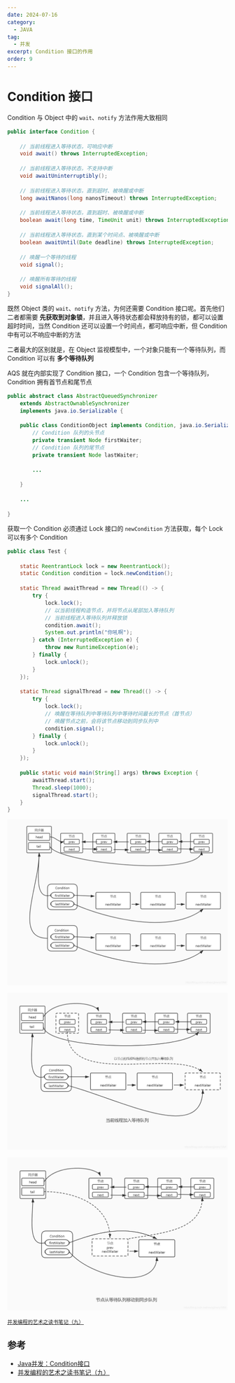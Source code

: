 ```yaml
---
date: 2024-07-16
category:
  - JAVA
tag:
  - 并发
excerpt: Condition 接口的作用
order: 9
---
```


# Condition 接口

Condition 与 Object 中的 `wait`、`notify` 方法作用大致相同

```java
public interface Condition {

    // 当前线程进入等待状态，可响应中断
    void await() throws InterruptedException;

    // 当前线程进入等待状态，不支持中断
    void awaitUninterruptibly();

    // 当前线程进入等待状态，直到超时、被唤醒或中断
    long awaitNanos(long nanosTimeout) throws InterruptedException;

    // 当前线程进入等待状态，直到超时、被唤醒或中断
    boolean await(long time, TimeUnit unit) throws InterruptedException;

    // 当前线程进入等待状态，直到某个时间点、被唤醒或中断
    boolean awaitUntil(Date deadline) throws InterruptedException;

    // 唤醒一个等待的线程
    void signal();

    // 唤醒所有等待的线程
    void signalAll();
}
```

既然 Object 类的 `wait`、`notify` 方法，为何还需要 Condition 接口呢。首先他们二者都需要 **先获取到对象锁**，并且进入等待状态都会释放持有的锁，都可以设置超时时间，当然 Condition 还可以设置一个时间点，都可响应中断，但 Condition 中有可以不响应中断的方法

二者最大的区别就是，在 Object 监视模型中，一个对象只能有一个等待队列，而 Condition 可以有 **多个等待队列**

AQS 就在内部实现了 Condition 接口，一个 Condition 包含一个等待队列，Condition 拥有首节点和尾节点

```java
public abstract class AbstractQueuedSynchronizer
    extends AbstractOwnableSynchronizer
    implements java.io.Serializable {

    public class ConditionObject implements Condition, java.io.Serializable {
        // Condition 队列的头节点
        private transient Node firstWaiter;
        // Condition 队列的尾节点
        private transient Node lastWaiter;
        
        ...
            
    }
    
    ...
        
}
```

获取一个 Condition 必须通过 Lock 接口的 `newCondition` 方法获取，每个 Lock 可以有多个 Condition

```java
public class Test {

    static ReentrantLock lock = new ReentrantLock();
    static Condition condition = lock.newCondition();

    static Thread awaitThread = new Thread(() -> {
        try {
            lock.lock();
            // 以当前线程构造节点，并将节点从尾部加入等待队列
            // 当前线程进入等待队列并释放锁
            condition.await();
            System.out.println("你吼啊");
        } catch (InterruptedException e) {
            throw new RuntimeException(e);
        } finally {
            lock.unlock();
        }
    });

    static Thread signalThread = new Thread(() -> {
        try {
            lock.lock();
            // 唤醒在等待队列中等待队列中等待时间最长的节点（首节点）
            // 唤醒节点之前，会将该节点移动到同步队列中
            condition.signal();
        } finally {
            lock.unlock();
        }
    });

    public static void main(String[] args) throws Exception {
        awaitThread.start();
        Thread.sleep(1000);
        signalThread.start();
    }
}
```

![](./md.assets/condition1.png)

![](./md.assets/condition2.png)

![](./md.assets/condition3.png)

<small>[并发编程的艺术之读书笔记（九）](https://blog.csdn.net/wangjimmy1994/article/details/105245987)</small>

## 参考

- [Java并发：Condition接口](https://www.cnblogs.com/magic-sea/p/11594861.html)
- [并发编程的艺术之读书笔记（九）](https://blog.csdn.net/wangjimmy1994/article/details/105245987)
